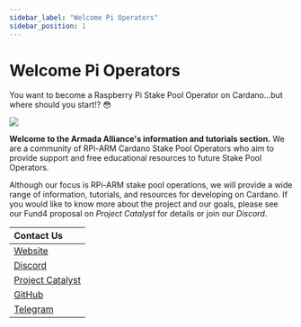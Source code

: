 ```yaml
---
sidebar_label: "Welcome Pi Operators"
sidebar_position: 1
---
```


# Welcome Pi Operators

You want to become a Raspberry Pi Stake Pool Operator on Cardano...but where should you start!?  😳

![](/img/download-6-.jpeg)

**Welcome to the Armada Alliance's information and tutorials section.** We are a community of RPi-ARM Cardano Stake Pool Operators who aim to provide support and free educational resources to future Stake Pool Operators.

Although our focus is RPi-ARM stake pool operations, we will provide a wide range of information, tutorials, and resources for developing on Cardano. If you would like to know more about the project and our goals, please see our Fund4 proposal on _Project Catalyst_ for details or join our _Discord_.

| Contact Us                                                                    |
| :--- |
| [Website](https://armada-alliance.com) |
| [Discord](https://discord.com/channels/815680220827746364/815680224460931074) |
| [Project Catalyst ](https://cardano.ideascale.com/a/dtd/ARMing-Cardano/340480-48088#idea-tab-comments) |
| [GitHub](https://github.com/armada-alliance) |
| [Telegram](https://t.me/joinchat/FeKTCBu-pn5OUZUz4joF2w) |

